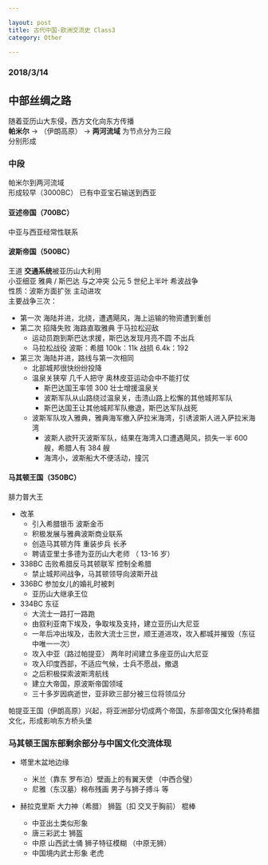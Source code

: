 ```yaml
---

layout: post
title: 古代中国-欧洲交流史 Class3
category: Other

---
```

### 2018/3/14

## 中部丝绸之路
随着亚历山大东侵，西方文化向东方传播 <br>
**帕米尔** -> （伊朗高原） -> **两河流域** 为节点分为三段 <br>
分别形成

<!--description-->

### 中段
帕米尔到两河流域 <br>
形成较早（3000BC） 已有中亚宝石输送到西亚
#### 亚述帝国（700BC）
中亚与西亚经常性联系
#### 波斯帝国（500BC）
王道 **交通系统**被亚历山大利用 <br>
小亚细亚 雅典 / 斯巴达 与之冲突 公元 5 世纪上半叶 希波战争 <br>
性质：波斯方面扩张 主动进攻 <br>
主要战争三次：
- 第一次 海陆并进，北绕，遭遇飓风，海上运输的物资遭到重创
- 第二次 招降失败 海路直取雅典 于马拉松迎敌
    - 运动员跑到斯巴达求援，斯巴达发现月亮不圆 不出兵
    - 马拉松战役 波斯：希腊 100k：11k 战损 6.4k：192
- 第三次 海陆并进，路线与第一次相同
    - 北部城邦很快纷纷投降
    - 温泉关狭窄 几千人把守 奥林皮亚运动会中不能打仗
        - 斯巴达国王率领 300 壮士增援温泉关
        - 波斯军队从山路绕过温泉关，击溃山路上松懈的其他城邦军队
        - 斯巴达国王让其他城邦军队撤退，斯巴达军队战死
    - 波斯军队攻入雅典，雅典海军撤入萨拉米海湾，引诱波斯人进入萨拉米海湾
        - 波斯人欲歼灭波斯军队，结果在海湾入口遭遇飓风，损失一半 600 艘，希腊人有 384 艘
        - 海湾小，波斯船大不便活动，撞沉

#### 马其顿王国（350BC）
腓力普大王
- 改革
    - 引入希腊银币 波斯金币
    - 积极发展与雅典波斯商业联系
    - 创造马其顿方阵 重装步兵 长矛
    - 聘请亚里士多德为亚历山大老师 （ 13-16 岁）
- 338BC 击败希腊反马其顿联军 控制全希腊
    - 禁止城邦间战争，马其顿领导向波斯开战
- 336BC 参加女儿的婚礼时被刺
    - 亚历山大继承王位
- 334BC 东征
    - 大流士一路打一路跑
    - 由叙利亚南下埃及，争取埃及支持，建立亚历山大尼亚
    - 一年后冲出埃及，击败大流士三世，顺王道进攻，攻入都城并摧毁（东征中唯一一次）
    - 攻入中亚（路过帕提亚） 两年时间建立多座亚历山大尼亚
    - 攻入印度西部，不适应气候，士兵不愿战，撤退
    - 之后积极探索波斯湾航线
    - 建立大帝国，原波斯帝国领域
    - 三十多岁因病逝世，亚非欧三部分被三位将领瓜分

帕提亚王国（伊朗高原）兴起，将亚洲部分切成两个帝国，东部帝国文化保持希腊文化，形成影响东方桥头堡

### 马其顿王国东部剩余部分与中国文化交流体现
- 塔里木盆地边缘
    - 米兰（靠东 罗布泊）壁画上的有翼天使 （中西合璧）
    - 尼雅（东汉墓）棉布残画 男子与狮子搏斗 等

- 赫拉克里斯 大力神（希腊） 狮盔（扣 交叉于胸前） 棍棒
    - 中亚出土类似形象
    - 唐三彩武士 狮盔
    - 中原 山西武士俑 狮子特征模糊 （中原无狮）
    - 中国境内武士形象 老虎
